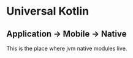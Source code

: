 # Universal Kotlin

## Application -> Mobile -> Native

This is the place where jvm native modules live.
